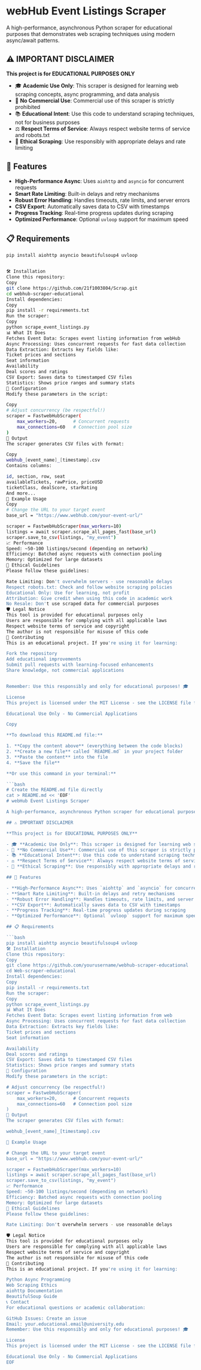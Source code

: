 # webHub Event Listings Scraper

A high-performance, asynchronous Python scraper for educational purposes that demonstrates web scraping techniques using modern async/await patterns.

## ⚠️ IMPORTANT DISCLAIMER

**This project is for EDUCATIONAL PURPOSES ONLY**

- 🎓 **Academic Use Only**: This scraper is designed for learning web scraping concepts, async programming, and data analysis
- 🚫 **No Commercial Use**: Commercial use of this scraper is strictly prohibited
- 📚 **Educational Intent**: Use this code to understand scraping techniques, not for business purposes
- ⚖️ **Respect Terms of Service**: Always respect website terms of service and robots.txt
- 🤝 **Ethical Scraping**: Use responsibly with appropriate delays and rate limiting

## 🚀 Features

- **High-Performance Async**: Uses `aiohttp` and `asyncio` for concurrent requests
- **Smart Rate Limiting**: Built-in delays and retry mechanisms
- **Robust Error Handling**: Handles timeouts, rate limits, and server errors
- **CSV Export**: Automatically saves data to CSV with timestamps
- **Progress Tracking**: Real-time progress updates during scraping
- **Optimized Performance**: Optional `uvloop` support for maximum speed

## 📋 Requirements

```bash
pip install aiohttp asyncio beautifulsoup4 uvloop


🛠️ Installation
Clone this repository:
Copy
git clone https://github.com/21f1003804/Scrap.git
cd webhub-scraper-educational
Install dependencies:
Copy
pip install -r requirements.txt
Run the scraper:
Copy
python scrape_event_listings.py
📊 What It Does
Fetches Event Data: Scrapes event listing information from webHub
Async Processing: Uses concurrent requests for fast data collection
Data Extraction: Extracts key fields like:
Ticket prices and sections
Seat information
Availability
Deal scores and ratings
CSV Export: Saves data to timestamped CSV files
Statistics: Shows price ranges and summary stats
🔧 Configuration
Modify these parameters in the script:

Copy
# Adjust concurrency (be respectful!)
scraper = FastwebHubScraper(
    max_workers=20,      # Concurrent requests
    max_connections=60   # Connection pool size
)
📁 Output
The scraper generates CSV files with format:

Copy
webhub_[event_name]_[timestamp].csv
Contains columns:

id, section, row, seat
availableTickets, rawPrice, priceUSD
ticketClass, dealScore, starRating
And more...
🎯 Example Usage
Copy
# Change the URL to your target event
base_url = "https://www.webhub.com/your-event-url/"

scraper = FastwebHubScraper(max_workers=10)
listings = await scraper.scrape_all_pages_fast(base_url)
scraper.save_to_csv(listings, "my_event")
📈 Performance
Speed: ~50-100 listings/second (depending on network)
Efficiency: Batched async requests with connection pooling
Memory: Optimized for large datasets
🚨 Ethical Guidelines
Please follow these guidelines:

Rate Limiting: Don't overwhelm servers - use reasonable delays
Respect robots.txt: Check and follow website scraping policies
Educational Only: Use for learning, not profit
Attribution: Give credit when using this code in academic work
No Resale: Don't use scraped data for commercial purposes
🛡️ Legal Notice
This tool is provided for educational purposes only
Users are responsible for complying with all applicable laws
Respect website terms of service and copyright
The author is not responsible for misuse of this code
🤝 Contributing
This is an educational project. If you're using it for learning:

Fork the repository
Add educational improvements
Submit pull requests with learning-focused enhancements
Share knowledge, not commercial applications


Remember: Use this responsibly and only for educational purposes! 🎓

License
This project is licensed under the MIT License - see the LICENSE file for details.

Educational Use Only - No Commercial Applications

Copy

**To download this README.md file:**

1. **Copy the content above** (everything between the code blocks)
2. **Create a new file** called `README.md` in your project folder
3. **Paste the content** into the file
4. **Save the file**

**Or use this command in your terminal:**

```bash
# Create the README.md file directly
cat > README.md << 'EOF'
# webHub Event Listings Scraper

A high-performance, asynchronous Python scraper for educational purposes that demonstrates web scraping techniques using modern async/await patterns.

## ⚠️ IMPORTANT DISCLAIMER

**This project is for EDUCATIONAL PURPOSES ONLY**

- 🎓 **Academic Use Only**: This scraper is designed for learning web scraping concepts, async programming, and data analysis
- 🚫 **No Commercial Use**: Commercial use of this scraper is strictly prohibited
- 📚 **Educational Intent**: Use this code to understand scraping techniques, not for business purposes
- ⚖️ **Respect Terms of Service**: Always respect website terms of service and robots.txt
- 🤝 **Ethical Scraping**: Use responsibly with appropriate delays and rate limiting

## 🚀 Features

- **High-Performance Async**: Uses `aiohttp` and `asyncio` for concurrent requests
- **Smart Rate Limiting**: Built-in delays and retry mechanisms
- **Robust Error Handling**: Handles timeouts, rate limits, and server errors
- **CSV Export**: Automatically saves data to CSV with timestamps
- **Progress Tracking**: Real-time progress updates during scraping
- **Optimized Performance**: Optional `uvloop` support for maximum speed

## 📋 Requirements

```bash
pip install aiohttp asyncio beautifulsoup4 uvloop
🛠️ Installation
Clone this repository:
Copy
git clone https://github.com/yourusername/webhub-scraper-educational
cd Web-scraper-educational
Install dependencies:
Copy
pip install -r requirements.txt
Run the scraper:
Copy
python scrape_event_listings.py
📊 What It Does
Fetches Event Data: Scrapes event listing information from web
Async Processing: Uses concurrent requests for fast data collection
Data Extraction: Extracts key fields like:
Ticket prices and sections
Seat information

Availability
Deal scores and ratings
CSV Export: Saves data to timestamped CSV files
Statistics: Shows price ranges and summary stats
🔧 Configuration
Modify these parameters in the script:

# Adjust concurrency (be respectful!)
scraper = FastwebHubScraper(
    max_workers=20,      # Concurrent requests
    max_connections=60   # Connection pool size
)
📁 Output
The scraper generates CSV files with format:

webhub_[event_name]_[timestamp].csv

🎯 Example Usage

# Change the URL to your target event
base_url = "https://www.webhub.com/your-event-url/"

scraper = FastwebHubScraper(max_workers=10)
listings = await scraper.scrape_all_pages_fast(base_url)
scraper.save_to_csv(listings, "my_event")
📈 Performance
Speed: ~50-100 listings/second (depending on network)
Efficiency: Batched async requests with connection pooling
Memory: Optimized for large datasets
🚨 Ethical Guidelines
Please follow these guidelines:

Rate Limiting: Don't overwhelm servers - use reasonable delays

🛡️ Legal Notice
This tool is provided for educational purposes only
Users are responsible for complying with all applicable laws
Respect website terms of service and copyright
The author is not responsible for misuse of this code
🤝 Contributing
This is an educational project. If you're using it for learning:

Python Async Programming
Web Scraping Ethics
aiohttp Documentation
BeautifulSoup Guide
📞 Contact
For educational questions or academic collaboration:

GitHub Issues: Create an issue
Email: your.educational.email@university.edu
Remember: Use this responsibly and only for educational purposes! 🎓

License
This project is licensed under the MIT License - see the LICENSE file for details.

Educational Use Only - No Commercial Applications
EOF